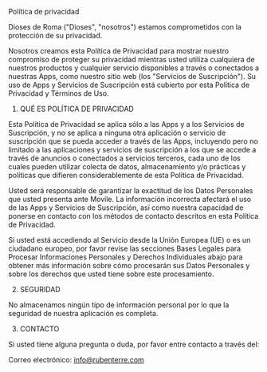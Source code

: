 Política de privacidad

Dioses de Roma ("Dioses", "nosotros") estamos comprometidos con la protección de su privacidad.

Nosotros creamos esta Política de Privacidad para mostrar nuestro compromiso de proteger su privacidad mientras usted utiliza cualquiera de nuestros productos y cualquier servicio disponibles a través o conectados a nuestras Apps, como nuestro sitio web (los "Servicios de Suscripción"). Su uso de Apps y Servicios de Suscripción está cubierto por esta Política de Privacidad y Términos de Uso.


1. QUÉ ES POLÍTICA DE PRIVACIDAD

Esta Política de Privacidad se aplica sólo a las Apps y a los Servicios de Suscripción, y no se aplica a ninguna otra aplicación o servicio de suscripción que se pueda acceder a través de las Apps, incluyendo pero no limitado a las aplicaciones y servicios de suscripción a los que se accede a través de anuncios o conectados a servicios terceros, cada uno de los cuales pueden utilizar colecta de datos, almacenamiento y/o prácticas y políticas que difieren considerablemente de esta Política de Privacidad.

Usted será responsable de garantizar la exactitud de los Datos Personales que usted presenta ante Movile. La información incorrecta afectará el uso de las Apps y Servicios de Suscripción, así como nuestra capacidad de ponerse en contacto con los métodos de contacto descritos en esta Política de Privacidad.

Si usted está accediendo al Servicio desde la Unión Europea (UE) o es un ciudadano europeo, por favor revise las secciones Bases Legales para Procesar Informaciones Personales y Derechos Individuales abajo para obtener más información sobre cómo procesarán sus Datos Personales y sobre los derechos que usted tiene sobre este procesamiento.


2. SEGURIDAD

No almacenamos ningún tipo de información personal por lo que la seguridad de nuestra aplicación es completa.


3. CONTACTO

Si usted tiene alguna pregunta o duda, por favor entre contacto a través del:

Correo electrónico:  info@rubenterre.com
